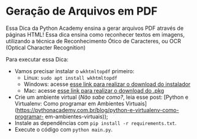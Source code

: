 # Geração de Arquivos em PDF

Essa Dica da Python Academy ensina a gerar arquivos PDF através de páginas HTML!
Essa dica ensina como reconhecer textos em imagens, utilizando a técnica de Reconhecimento Ótico de Caracteres, ou OCR (Optical Character Recognition)

Para executar essa Dica:

- Vamos precisar instalar o `wkhtmltopdf` primeiro:
  - Linux: `sudo apt install wkhtmltopdf`
  - Windows: acesse [esse link para realizar o download do instalador](https://wkhtmltopdf.org/downloads.html)
  - Mac: acesse [esse link para realizar o download do .pkg](https://wkhtmltopdf.org/downloads.html)
- Crie um ambiente virtual (_Não sabe como?_, leia esse post: [Python e Virtualenv: Como programar em Ambientes Virtuais](https://pythonacademy.com.br/blog/python-e-virtualenv-como-programar-   em-ambientes-virtuais));
- Instale as dependências com `pip install -r requirements.txt`.
- Execute o código com `python main.py`.
